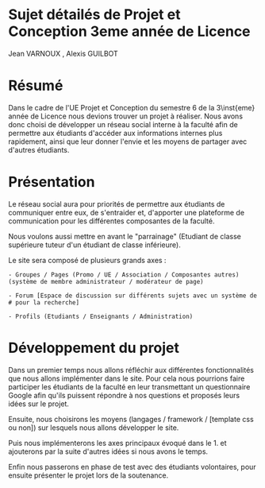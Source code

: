 # Sujet détailés de Projet et Conception 3eme année de Licence
Jean VARNOUX , Alexis GUILBOT

# Résumé
  Dans le cadre de l'UE Projet et Conception du semestre 6 de la 3\inst{eme} année de Licence nous devions trouver un projet à réaliser. Nous avons donc choisi de développer un réseau social interne à la faculté afin de permettre aux étudiants d'accéder aux informations internes plus rapidement, ainsi que leur donner l'envie et les moyens de partager avec d'autres étudiants.

# Présentation
  Le réseau social aura pour priorités de permettre aux étudiants de communiquer entre eux, de s'entraider et, d'apporter une plateforme de communication pour les différentes composantes de la faculté.
    
  Nous voulons aussi mettre en avant le "parrainage" (Etudiant de classe supérieure tuteur d'un étudiant de classe inférieure).
  
  Le site sera composé de plusieurs grands axes :
  
    - Groupes / Pages (Promo / UE / Association / Composantes autres) (système de membre administrateur / modérateur de page)
    
    - Forum [Espace de discussion sur différents sujets avec un système de # pour la recherche]
    
    - Profils (Etudiants / Enseignants / Administration)

# Développement du projet
  Dans un premier temps nous allons réfléchir aux différentes fonctionnalités que nous allons implémenter dans le site. Pour cela nous pourrions faire participer les étudiants de la faculté en leur transmettant un questionnaire Google afin qu'ils puissent répondre à nos questions et proposés leurs idées sur le projet.

Ensuite, nous choisirons les moyens (langages / framework / [template css ou non]) sur lesquels nous allons développer le site.

Puis nous implémenterons les axes principaux évoqué dans le 1. et ajouterons par la suite d'autres idées si nous avons le temps.

Enfin nous passerons en phase de test avec des étudiants volontaires, pour ensuite présenter le projet lors de la soutenance.
